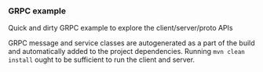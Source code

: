 ### GRPC example
Quick and dirty GRPC example to explore the client/server/proto APIs

GRPC message and service classes are autogenerated as a part of the build and automatically
added to the project dependencies. Running `mvn clean install` ought to be sufficient to run 
the client and server.
